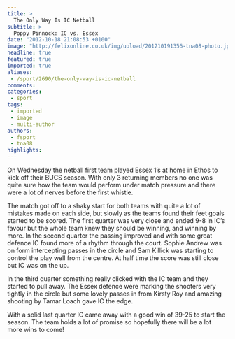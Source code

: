 ```yaml
---
title: >
  The Only Way Is IC Netball
subtitle: >
  Poppy Pinnock: IC vs. Essex
date: "2012-10-18 21:08:53 +0100"
image: "http://felixonline.co.uk/img/upload/201210191356-tna08-photo.jpg"
headline: true
featured: true
imported: true
aliases:
 - /sport/2690/the-only-way-is-ic-netball
comments:
categories:
 - sport
tags:
 - imported
 - image
 - multi-author
authors:
 - fsport
 - tna08
highlights:
---
```


On Wednesday the netball first team played Essex 1’s at home in Ethos to kick off their BUCS season. With only 3 returning members no one was quite sure how the team would perform under match pressure and there were a lot of nerves before the first whistle.

The match got off to a shaky start for both teams with quite a lot of mistakes made on each side, but slowly as the teams found their feet goals started to be scored. The first quarter was very close and ended 9-8 in IC’s favour but the whole team knew they should be winning, and winning by more.
 In the second quarter the passing improved and with some great defence IC found more of a rhythm through the court. Sophie Andrew was on form intercepting passes in the circle and Sam Killick was starting to control the play well from the centre. At half time the score was still close but IC was on the up.

In the third quarter something really clicked with the IC team and they started to pull away. The Essex defence were marking the shooters very tightly in the circle but some lovely passes in from Kirsty Roy and amazing shooting by Tamar Loach gave IC the edge.

With a solid last quarter IC came away with a good win of 39-25 to start the season. The team holds a lot of promise so hopefully there will be a lot more wins to come!
